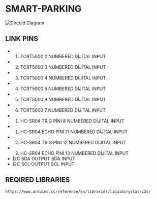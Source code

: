 # SMART-PARKING
![Circuid Diagram](https://user-images.githubusercontent.com/75435070/168221134-40d2ed5b-c4e6-4625-9166-f8cd9b9d73a2.png)

## LINK PINS        
* 1. TCRT5000 2 NUMBERED DİJİTAL INPUT
* 2. TCRT5000 3 NUMBERED DİJİTAL INPUT
* 3. TCRT5000 4 NUMBERED DİJİTAL INPUT
*  4. TCRT5000 5 NUMBERED DİJİTAL INPUT
*  5. TCRT5000 9 NUMBERED DİJİTAL INPUT
*  6. TCRT5000 7 NUMBERED DİJİTAL INPUT
* 1. HC-SR04 TRİG PİNİ 8 NUMBERED DİJİTAL INPUT
* 1. HC-SR04 ECHO PİNİ 11 NUMBERED DİJİTAL INPUT
* 2. HC-SR04 TRİG PİNİ 12 NUMBERED DİJİTAL INPUT
*  2. HC-SR04 ECHO PİNİ 13 NUMBERED DİJİTAL INPUT
* İ2C SDA OUTPUT SDA INPUT
* İ2C SCL OUTPUT SCL INPUT


## REQIRED LIBRARIES
`https://www.arduino.cc/reference/en/libraries/liquidcrystal-i2c/`
